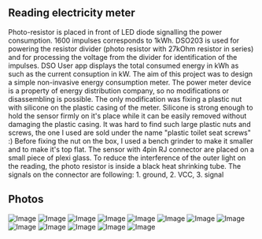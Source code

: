 Reading electricity meter
---------------------------

Photo-resistor is placed in front of LED diode signalling the power consumption. 1600 impulses corresponds to 1kWh. DSO203 is used for powering the resistor divider (photo resistor with 27kOhm resistor in series) and for processing the voltage from the divider for identification of the impulses. DSO User app displays the total consumed energy in kWh as such as the current consuption in kW.
The aim of this project was to design a simple non-invasive energy consumption meter. The power meter device is a property of energy distribution company, so no modifications or disassembling is possible. The only modification was fixing a plastic nut with silicone on the plastic casing of the meter. Silicone is strong enough to hold the sensor firmly on it's place while it can be easily removed without damaging the plastic casing.
It was hard to find such large plastic nuts and screws, the one I used are sold under the name "plastic toilet seat screws" :) Before fixing the nut on the box, I used a bench grinder to make it smaller and to make it's top flat. The sensor with 4pin RJ connector are placed on a small piece of plexi glass. To reduce the interference of the outer light on the reading, the photo resistor is inside a black heat shrinking tube. The signals on the connector are following: 1. ground, 2. VCC, 3. signal

Photos
------------------

![Image](img01.jpg)
![Image](img02.jpg)
![Image](img03.jpg)
![Image](img04.jpg)
![Image](img05.jpg)
![Image](img06.jpg)
![Image](img07.jpg)
![Image](img08.jpg)
![Image](img09.jpg)
![Image](img10.jpg)
![Image](img11.jpg)
![Image](img12.jpg)
![Image](img13.jpg)

